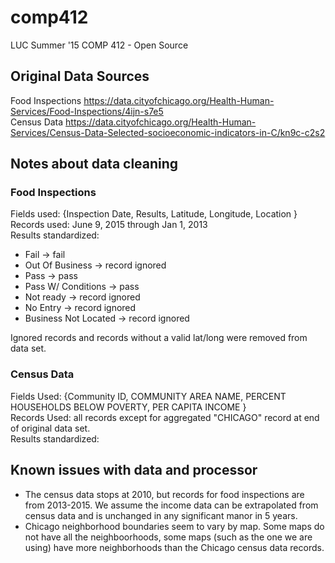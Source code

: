 # comp412
LUC Summer '15 COMP 412 - Open Source

## Original Data Sources
Food Inspections <https://data.cityofchicago.org/Health-Human-Services/Food-Inspections/4ijn-s7e5>  
Census Data <https://data.cityofchicago.org/Health-Human-Services/Census-Data-Selected-socioeconomic-indicators-in-C/kn9c-c2s2>  

## Notes about data cleaning
### Food Inspections
Fields used: {Inspection Date, Results, Latitude, Longitude, Location }  
Records used: June 9, 2015 through Jan 1, 2013  
Results standardized:  
* Fail -> fail
* Out Of Business -> record ignored
* Pass -> pass
* Pass W/ Conditions -> pass
* Not ready -> record ignored
* No Entry -> record ignored
* Business Not Located -> record ignored

Ignored records and records without a valid lat/long were removed from data set.

### Census Data
Fields Used: {Community ID, COMMUNITY AREA NAME, PERCENT HOUSEHOLDS BELOW POVERTY, PER CAPITA INCOME }  
Records Used: all records except for aggregated "CHICAGO" record at end of original data set.  
Results standardized:


## Known issues with data and processor
* The census data stops at 2010, but records for food inspections are from 2013-2015. We assume the income data can be extrapolated from census data and is unchanged in any significant manor in 5 years.   
* Chicago neighborhood boundaries seem to vary by map. Some maps do not have all the neighboorhoods, some maps (such as the one we are using) have more neighborhoods than the Chicago census data records.